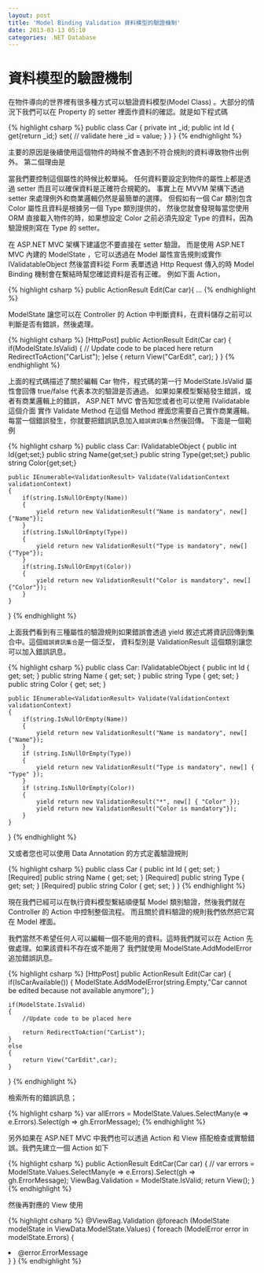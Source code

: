 ```yaml
---
layout: post
title: 'Model Binding Validation 資料模型的驗證機制'
date: 2013-03-13 05:10
categories: .NET Database
---
```



# 資料模型的驗證機制


在物件導向的世界裡有很多種方式可以驗證資料模型(Model Class) 。大部分的情況下我們可以在 Property
的 setter 裡面作資料的確認。就是如下程式碼

{% highlight csharp %}
public class Car
{
	private int _id;
	public int Id
	{
		get{return _id;}
		set{
			// validate here
			_id = value;
		}
	}
}
{% endhighlight %}

主要的原因是後續使用這個物件的時候不會遇到不符合規則的資料導致物件出例外。
第二個理由是
<!-- more -->
當我們要控制這個屬性的時候比較單純。
任何資料要設定到物件的屬性上都是透過 setter 而且可以確保資料是正確符合規範的。
事實上在 MVVM 架構下透過 setter 來處理例外和商業邏輯仍然是最簡單的選擇。
但假如有一個 Car 類別包含 Color 屬性且資料是根據另一個 Type 類別提供的，
然後您就會發現每當您使用 ORM 直接載入物件的時，如果想設定 Color 之前必須先設定 Type 的資料，因為驗證規則寫在 Type 的 setter。

在 ASP.NET MVC 架構下建議您不要直接在 setter 驗證。 
而是使用 ASP.NET MVC 內建的 ModelState ，它可以透過在 Model 屬性宣告規則或實作 IValidatableObject 然後當資料從 Form 表單透過 Http Request 傳入的時
 Model Binding 機制會在繫結時幫您確認資料是否有正確。
例如下面 Action，

{% highlight csharp %}
public ActionResult Edit(Car car){ ...
{% endhighlight %}

ModelState 讓您可以在 Controller 的 Action 中判斷資料，在資料儲存之前可以判斷是否有錯誤，然後處理。

{% highlight csharp %}
[HttpPost]
public ActionResult Edit(Car car)
{
	if(ModelState.IsValid)
	{
		// Update code to be placed here
		return RedirectToAction("CarList");
	}else
	{
		return View("CarEdit", car);
	}
}
{% endhighlight %}

上面的程式碼描述了關於編輯 Car 物件，程式碼的第一行 ModelState.IsValid 屬性會回傳 true/false 代表本次的驗證是否通過。
如果如果模型繫結發生錯誤，或者有商業邏輯上的錯誤， ASP.NET MVC 會告知您或者也可以使用 IValidatable 這個介面
實作 Validate Method 在這個 Method 裡面您需要自己實作商業邏輯。
每當一個錯誤發生，你就要把錯誤訊息加入<code>錯誤資訊集合</code>然後回傳。
下面是一個範例

{% highlight csharp %}
public class Car: IValidatableObject
{
	public int Id{get;set;}
	public string Name{get;set;}
	public string Type{get;set;}
	public string Color{get;set;}
	
	public IEnumerable<ValidationResult> Validate(ValidationContext validationContext)
	{
		if(string.IsNullOrEmpty(Name))
		{
			yield return new ValidationResult("Name is mandatory", new[] {"Name"});
		}
		if(string.IsNullOrEmpty(Type))
		{
			yield return new ValidationResult("Type is mandatory", new[]{"Type"});
		}
		if(string.IsNullOrEmpyt(Color))
		{
			yield return new ValidationResult("Color is mandatory", new[] {"Color"});
		}
	}
}
{% endhighlight %}

上面我們看到有三種屬性的驗證規則如果錯誤會透過 yield 敘述式將資訊回傳到集合中。這個<code>錯誤資訊集合</code>是一個泛型，
資料型別是 ValidationResult 這個類別讓您可以加入錯誤訊息。

{% highlight csharp %}
public class Car: IValidatableObject
{
    public int Id { get; set; }
    public string Name { get; set; }
    public string Type { get; set; }
    public string Color { get; set; }
 
    public IEnumerable<ValidationResult> Validate(ValidationContext validationContext)
    {
        if(string.IsNullOrEmpty(Name))
        {
            yield return new ValidationResult("Name is mandatory", new[] {"Name"});
        }
        if (string.IsNullOrEmpty(Type))
        {
            yield return new ValidationResult("Type is mandatory", new[] { "Type" });
        }
        if (string.IsNullOrEmpty(Color))
        {
            yield return new ValidationResult("*", new[] { "Color" });
            yield return new ValidationResult("Color is mandatory"});
        }
    }
}
{% endhighlight %}

又或者您也可以使用 Data Annotation 的方式定義驗證規則

{% highlight csharp %}
public class Car
{
    public int Id { get; set; }
	[Required]
    public string Name { get; set; }
	[Required]
    public string Type { get; set; }
	[Required]
    public string Color { get; set; }
}
{% endhighlight %}

現在我們已經可以在執行資料模型繫結順便幫 Model 類別驗證，然後我們就在 Controller 的 Action 中控制整個流程。
而且關於資料驗證的規則我們依然把它寫在 Model 裡面。

我們當然不希望任何人可以編輯一個不能用的資料。這時我們就可以在 Action 先做處理。如果該資料不存在或不能用了
我們就使用 ModelState.AddModelError 追加錯誤訊息。

{% highlight csharp %}
[HttpPost]
public ActionResult Edit(Car car)
{
    if(IsCarAvailable())
    {
        ModelState.AddModelError(string.Empty,"Car cannot be edited because not available anymore");
    }
 
    if(ModelState.IsValid)
    {
        //Update code to be placed here
 
        return RedirectToAction("CarList");
    }
    else
    {
        return View("CarEdit",car);
    }
}
{% endhighlight %}

檢索所有的錯誤訊息；

{% highlight csharp %}
var allErrors = ModelState.Values.SelectMany(e => e.Errors).Select(gh => gh.ErrorMessage);
{% endhighlight %}

另外如果在 ASP.NET MVC 中我們也可以透過 Action 和 View 搭配檢查或實驗錯誤。我們先建立一個 Action 如下

{% highlight csharp %}
public ActionResult EditCar(Car car)
{
    // var errors = ModelState.Values.SelectMany(e => e.Errors).Select(gh => gh.ErrorMessage);
    ViewBag.Validation = ModelState.IsValid;
    return View();
}
{% endhighlight %}

然後再對應的 View 使用

{% highlight csharp %}
@ViewBag.Validation
@foreach (ModelState modelState in ViewData.ModelState.Values) {
    foreach (ModelError error in modelState.Errors) {
        <li>@error.ErrorMessage</li>
    }
}
{% endhighlight %}

